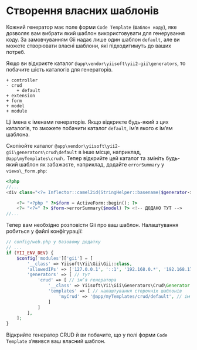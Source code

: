 Створення власних шаблонів
==========================

Кожний генератор має поле форми `Code Template` (`Шаблон коду`), яке дозволяє вам вибрати який шаблон використовувати для генерування коду.
За замовчуванням Gii надає лише один шаблон `default`, але ви можете створювати власні шаблони, які підходитимуть до ваших потреб.

Якщо ви відкриєте каталог `@app\vendor\yiisoft\yii2-gii\generators`, то побачите шість каталогів для генераторів.

```
+ controller
- crud
    + default
+ extension
+ form
+ model
+ module
```

Ці імена є іменами генераторів. Якщо відкриєте будь-який з цих каталогів, то зможете побачити каталог `default`, ім’я якого є ім’ям шаблона.

Скопіюйте каталог `@app\vendor\yiisoft\yii2-gii\generators\crud\default` в інше місце, наприклад, `@app\myTemplates\crud\`.
Тепер відкрийте цей каталог та змініть будь-який шаблон як забажаєте, наприклад, додайте `errorSummary` у `views\_form.php`:

```php
<?php
//...
<div class="<?= Inflector::camel2id(StringHelper::basename($generator->modelClass)) ?>-form">

    <?= "<?php " ?>$form = ActiveForm::begin(); ?>
    <?= "<?=" ?> $form->errorSummary($model) ?> <!-- ДОДАНО ТУТ -->
//...
```

Тепер вам необхідно розповісти Gii про ваш шаблон. Налаштування робиться у файлі конфігурації:

```php
// config/web.php у базовому додатку
// ...
if (YII_ENV_DEV) {    
    $config['modules']['gii'] = [
        '__class' => Yiisoft\Yii\Gii\Gii::class,      
        'allowedIPs' => ['127.0.0.1', '::1', '192.168.0.*', '192.168.178.20'],  
        'generators' => [ // тут
            'crud' => [ // ім’я генератора
                '__class' => Yiisoft\Yii\Gii\Generators\Crud\Generator::class, // клас генератора
                'templates' => [ // налаштування сторонніх шаблонів
                    'myCrud' => '@app/myTemplates/crud/default', // ім’я шаблону => шлях до шаблону
                ]
            ]
        ],
    ];
}
```

Відкрийте генератор CRUD й ви побачите, що у полі форми `Code Template` з’явився ваш власний шаблон.
